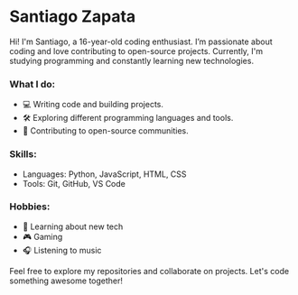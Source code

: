 # Santiago Zapata

Hi! I'm Santiago, a 16-year-old coding enthusiast. I’m passionate about coding and love contributing to open-source projects. Currently, I'm studying programming and constantly learning new technologies.

### What I do:
- 💻 Writing code and building projects.
- 🛠️ Exploring different programming languages and tools.
- 🤝 Contributing to open-source communities.

### Skills:
- Languages: Python, JavaScript, HTML, CSS
- Tools: Git, GitHub, VS Code

### Hobbies:
- 🚀 Learning about new tech
- 🎮 Gaming
- 🎧 Listening to music

Feel free to explore my repositories and collaborate on projects. Let's code something awesome together!

